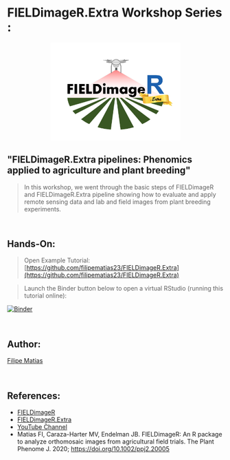 # FIELDimageR.Extra Workshop Series : 

<p align="center">
<a href="https://github.com/OpenDroneMap/FIELDimageR"><img src="https://raw.githubusercontent.com/filipematias23/images/master/readme/FIELDimageR_Extra.jpg" width=60% height=60% title="Watch the video"></a>
</p>

## "FIELDimageR.Extra pipelines: Phenomics applied to agriculture and plant breeding"

> In this workshop, we went through the basic steps of FIELDimageR and FIELDimageR.Extra pipeline showing how to evaluate and apply remote sensing data and lab and field images from plant breeding experiments. 

<br />

## Hands-On:

> Open Example Tutorial: [https://github.com/filipematias23/FIELDimageR.Extra](https://github.com/filipematias23/FIELDimageR.Extra)

> Launch the Binder button below to open a virtual RStudio (running this tutorial online):

[![Binder](https://mybinder.org/badge_logo.svg)](https://mybinder.org/v2/gh/filipematias23/FIELDimageR.Extra-Workshop-02.git/main?urlpath=rstudio)

<br />

## Author: 
[Filipe Matias](https://github.com/filipematias23)

<br />

## References:
* [FIELDimageR](https://github.com/OpenDroneMap/FIELDimageR)
* [FIELDimageR.Extra](https://github.com/filipematias23/FIELDimageR.Extra)
* [YouTube Channel](https://www.youtube.com/channel/UCeOLCtHrnh2tOosDdRobe8g?view_as=subscriber)
* Matias FI, Caraza-Harter MV, Endelman JB. FIELDimageR: An R package to analyze orthomosaic images from agricultural field trials. The Plant Phenome J. 2020; https://doi.org/10.1002/ppj2.20005



